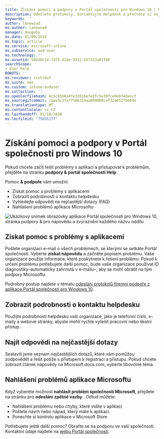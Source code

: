 ```yaml
---
title: Získání pomoci a podpory v Portál společnosti pro Windows 10 | Microsoft Docs
description: Odešlete protokoly, kontaktujte Helpdesk a přečtěte si nejčastější dotazy na stránce podpory & Portál společnosti nápovědě.
keywords: ''
author: lenewsad
ms.author: lanewsad
manager: dougeby
ms.date: 01/09/2019
ms.topic: article
ms.service: microsoft-intune
ms.subservice: end-user
ms.technology: ''
ms.assetid: bd428c14-7d75-42de-9322-b57323a01f06
searchScope:
- User help
ROBOTS: ''
ms.reviewer: scottduf
ms.suite: ems
ms.custom: intune-enduser
ms.collection: ''
ms.openlocfilehash: 6c5c95b6a4fe3261befe2fc5e39fce0ebf4deecf
ms.sourcegitcommit: caee3c3fa77586314aa8040b0caf32a0527b669e
ms.translationtype: MT
ms.contentlocale: cs-CZ
ms.lasthandoff: 01/10/2020
ms.locfileid: "75855177"
---
```

# <a name="get-help-and-support-in-company-portal-for-windows-10"></a>Získání pomoci a podpory v Portál společnosti pro Windows 10

Pokud chcete začít řešit problémy s aplikací a přistupovat k problémům, přejděte na stránku **podpory & portál společnosti Help** .   

Pomoc **& podpoře** vám umožní:  

* Získat pomoc s problémy s aplikacemi
* Zobrazit podrobnosti o kontaktu helpdesku
* Vyhledejte odpovědi na nejčastější dotazy (FAQ) 
* Nahlášení problémů aplikace Microsoftu

![Ukázkový snímek obrazovky aplikace Portál společnosti pro Windows 10, stránka podpory & pro nápovědu a zvýraznění každého názvu oddílu](./media/1812_UCP_Help_Support_sections.png)  

## <a name="get-help-with-app-problems"></a>Získat pomoc s problémy s aplikacemi

Pošlete organizaci e-mail o všech problémech, se kterými se setkáte Portál společnosti. Vyberte **získat nápovědu** a začněte popisem problému. Vaše organizace použije informace, které poskytnete k řešení problému. Pokud k určení problému potřebujete další pomoc, bude vaše organizace používat ID diagnostiky&ndash;automaticky zahrnutá v e-mailu&ndash;, aby se mohl obrátit na tým podpory Microsoftu.  

Podrobný postup najdete v tématu [odeslání protokolů firemní podpoře z aplikace Portál společnosti pro Windows 10](send-logs-to-your-it-admin-cp-windows.md).  

## <a name="view-helpdesk-contact-details"></a>Zobrazit podrobnosti o kontaktu helpdesku  
Použijte podrobnosti helpdesku vaší organizace, jako je telefonní číslo, e-maily a webové stránky, abyste mohli rychle vyřešit pracovní nebo školní přístup.  

## <a name="find-answers-to-frequently-asked-questions"></a>Najít odpovědi na nejčastější dotazy  
Sestavili jsme seznam nejčastějších dotazů, které vám pomůžou zodpovědět a řešit potíže s přístupem k registraci a přístupu. Pokud chcete zobrazit článek nápovědy na Microsoft.docs.com, vyberte libovolné téma.  

## <a name="report-app-problems-to-microsoft"></a>Nahlášení problémů aplikace Microsoftu  
Když vyberete možnost **nahlásit problém společnosti Microsoft**, přejdete na stránku pro **odeslání zpětné vazby** . Odtud můžete:

* Nahlášení problému nebo chyby, které vidíte v aplikaci  
* Pošlete návrh nebo nápad, který máte k aplikaci.  
* Ponechte si kontrolu aplikace v Microsoft Store   


Potřebujete ještě další pomoc? Obraťte se na podporu ve vaší společnosti. Kontaktní údaje najdete na [webu Portál společnosti](https://go.microsoft.com/fwlink/?linkid=2010980).
